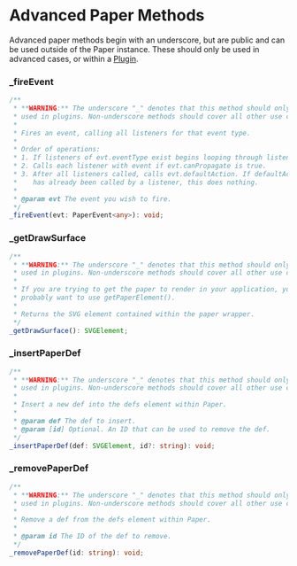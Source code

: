 # Advanced Paper Methods

Advanced paper methods begin with an underscore, but are public and can be used outside of the Paper instance. These should only be used in advanced cases, or within a [Plugin](../plugins/).

### \_fireEvent

```typescript
/**
 * **WARNING:** The underscore "_" denotes that this method should only be
 * used in plugins. Non-underscore methods should cover all other use cases.
 *
 * Fires an event, calling all listeners for that event type.
 *
 * Order of operations:
 * 1. If listeners of evt.eventType exist begins looping through listeners.
 * 2. Calls each listener with event if evt.canPropagate is true.
 * 3. After all listeners called, calls evt.defaultAction. If defaultAction
 *    has already been called by a listener, this does nothing.
 *
 * @param evt The event you wish to fire.
 */
_fireEvent(evt: PaperEvent<any>): void;
```

### \_getDrawSurface

```typescript
/**
 * **WARNING:** The underscore "_" denotes that this method should only be
 * used in plugins. Non-underscore methods should cover all other use cases.
 *
 * If you are trying to get the paper to render in your application, you
 * probably want to use getPaperElement().
 *
 * Returns the SVG element contained within the paper wrapper.
 */
_getDrawSurface(): SVGElement;
```

### \_insertPaperDef

```typescript
/**
 * **WARNING:** The underscore "_" denotes that this method should only be
 * used in plugins. Non-underscore methods should cover all other use cases.
 *
 * Insert a new def into the defs element within Paper.
 *
 * @param def The def to insert.
 * @param [id] Optional. An ID that can be used to remove the def.
 */
_insertPaperDef(def: SVGElement, id?: string): void;
```

### \_removePaperDef

```typescript
/**
 * **WARNING:** The underscore "_" denotes that this method should only be
 * used in plugins. Non-underscore methods should cover all other use cases.
 *
 * Remove a def from the defs element within Paper.
 *
 * @param id The ID of the def to remove.
 */
_removePaperDef(id: string): void;
```
